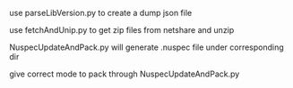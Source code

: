 
use parseLibVersion.py to create a dump json file

use fetchAndUnip.py to get zip files from netshare and unzip

NuspecUpdateAndPack.py will generate .nuspec file under corresponding dir

give correct mode to pack through NuspecUpdateAndPack.py